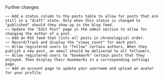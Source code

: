Further changes

    ~~ Add a status column to the posts table to allow for posts that are still in a "draft" state. Only when this status is changed to "published" should they show up in the blog feed.
    ~~ Update the "Edit Post" page in the admin section to allow for changing the author of a post.
    ~~ Add an RSS feed that lists all posts in chronological order.
    ~~ Record/Track and display the "views_count" for each post.
    ~~ Allow registered users to "follow" certain authors. When they publish a new post, an email should be delivered to all followers.
    ~~ Allow registered users to "bookmark" certain posts that they enjoyed. Then display their bookmarks in a corresponding settings page.
    ~~ Add an account page to update your username and upload an avatar for your profile.

